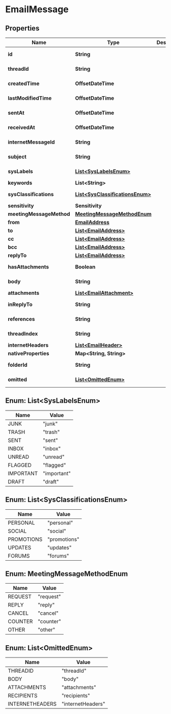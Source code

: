 

# EmailMessage


## Properties

| Name | Type | Description | Notes |
|------------ | ------------- | ------------- | -------------|
|**id** | **String** |  |  [optional] [readonly] |
|**threadId** | **String** |  |  [optional] [readonly] |
|**createdTime** | **OffsetDateTime** |  |  [optional] [readonly] |
|**lastModifiedTime** | **OffsetDateTime** |  |  [optional] [readonly] |
|**sentAt** | **OffsetDateTime** |  |  [optional] [readonly] |
|**receivedAt** | **OffsetDateTime** |  |  [optional] [readonly] |
|**internetMessageId** | **String** |  |  [optional] [readonly] |
|**subject** | **String** |  |  [optional] [readonly] |
|**sysLabels** | [**List&lt;SysLabelsEnum&gt;**](#List&lt;SysLabelsEnum&gt;) |  |  [optional] [readonly] |
|**keywords** | **List&lt;String&gt;** |  |  [optional] |
|**sysClassifications** | [**List&lt;SysClassificationsEnum&gt;**](#List&lt;SysClassificationsEnum&gt;) |  |  [optional] [readonly] |
|**sensitivity** | **Sensitivity** |  |  [optional] |
|**meetingMessageMethod** | [**MeetingMessageMethodEnum**](#MeetingMessageMethodEnum) |  |  [optional] |
|**from** | [**EmailAddress**](EmailAddress.md) |  |  [optional] |
|**to** | [**List&lt;EmailAddress&gt;**](EmailAddress.md) |  |  [optional] |
|**cc** | [**List&lt;EmailAddress&gt;**](EmailAddress.md) |  |  [optional] |
|**bcc** | [**List&lt;EmailAddress&gt;**](EmailAddress.md) |  |  [optional] |
|**replyTo** | [**List&lt;EmailAddress&gt;**](EmailAddress.md) |  |  [optional] |
|**hasAttachments** | **Boolean** |  |  [optional] [readonly] |
|**body** | **String** |  |  [optional] [readonly] |
|**attachments** | [**List&lt;EmailAttachment&gt;**](EmailAttachment.md) |  |  [optional] |
|**inReplyTo** | **String** |  |  [optional] [readonly] |
|**references** | **String** |  |  [optional] [readonly] |
|**threadIndex** | **String** |  |  [optional] [readonly] |
|**internetHeaders** | [**List&lt;EmailHeader&gt;**](EmailHeader.md) |  |  [optional] |
|**nativeProperties** | **Map&lt;String, String&gt;** |  |  [optional] |
|**folderId** | **String** |  |  [optional] [readonly] |
|**omitted** | [**List&lt;OmittedEnum&gt;**](#List&lt;OmittedEnum&gt;) |  |  [optional] [readonly] |



## Enum: List&lt;SysLabelsEnum&gt;

| Name | Value |
|---- | -----|
| JUNK | &quot;junk&quot; |
| TRASH | &quot;trash&quot; |
| SENT | &quot;sent&quot; |
| INBOX | &quot;inbox&quot; |
| UNREAD | &quot;unread&quot; |
| FLAGGED | &quot;flagged&quot; |
| IMPORTANT | &quot;important&quot; |
| DRAFT | &quot;draft&quot; |



## Enum: List&lt;SysClassificationsEnum&gt;

| Name | Value |
|---- | -----|
| PERSONAL | &quot;personal&quot; |
| SOCIAL | &quot;social&quot; |
| PROMOTIONS | &quot;promotions&quot; |
| UPDATES | &quot;updates&quot; |
| FORUMS | &quot;forums&quot; |



## Enum: MeetingMessageMethodEnum

| Name | Value |
|---- | -----|
| REQUEST | &quot;request&quot; |
| REPLY | &quot;reply&quot; |
| CANCEL | &quot;cancel&quot; |
| COUNTER | &quot;counter&quot; |
| OTHER | &quot;other&quot; |



## Enum: List&lt;OmittedEnum&gt;

| Name | Value |
|---- | -----|
| THREADID | &quot;threadId&quot; |
| BODY | &quot;body&quot; |
| ATTACHMENTS | &quot;attachments&quot; |
| RECIPIENTS | &quot;recipients&quot; |
| INTERNETHEADERS | &quot;internetHeaders&quot; |



